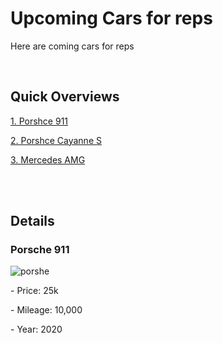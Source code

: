 <h1> Upcoming Cars for reps </h1>
<p> Here are coming cars for reps </p>

<br/>

<h2>Quick Overviews </h2>

<a href="https://www.porsche.com/international/models/911/911-models/carrera-4/">1. Porshce 911</a>

<a href="https://cc.porsche.com/icc/ccCall.do?rt=1630603447&screen=1440x900&userID=CC&lang=cc&PARAM=parameter_internet_cc&ORDERTYPE=9YABB1&CNR=C00&customID=cc&MODELYEAR=2022&hookURL=https%3a%2f%2fwww.porsche.com%2finternational%2fmodelstart%2fall%2f">2. Porshce Cayanne S</a>


<a href="https://www.mbusa.com/en/amg?sd_campaign_type=Search&sd_digadprov=Resolution&sd_campaign=Brand%7CCorp%7CMB_Classes%7CGeneral%7CExact&sd_channel=GOOGLE&sd_adid=AMG+General&sd_digadkeyword=mercedes+amg&gclid=Cj0KCQjw7MGJBhD-ARIsAMZ0ees0wT17_D4Ap5o4c5N5iRq8Dd70Wgg5OFA34WbXCUBK-uCQvUHdKskaAjQREALw_wcB&gclsrc=aw.ds">3. Mercedes AMG</a>

<br/>
<br/>


<h2> Details </h2>

<h3> Porsche 911 </h3>
<img src="cars/WP0AC2A94FS184084_6ca5f930864a098c.jpeg
" alt="porshe">
<p>- Price: 25k </p>
<p>- Mileage: 10,000 </p>
<p>- Year: 2020 </P>
